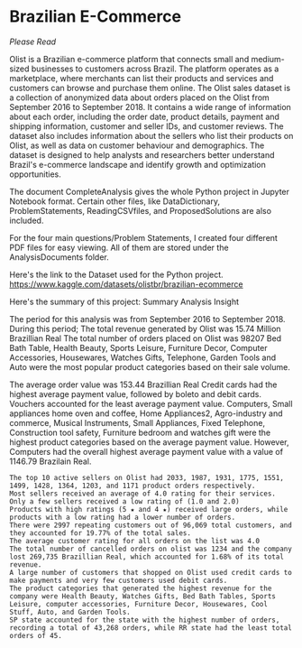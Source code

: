 # Brazilian E-Commerce


*Please Read*

Olist is a Brazilian e-commerce platform that connects small and medium-sized businesses to customers across Brazil. The platform operates as a marketplace, where merchants can list their products and services and customers can browse and purchase them online.
The Olist sales dataset is a collection of anonymized data about orders placed on the Olist from September 2016 to September 2018. It contains a wide range of information about each order, including the order date, product details, payment and shipping information, customer and seller IDs, and customer reviews. The dataset also includes information about the sellers who list their products on Olist, as well as data on customer behaviour and demographics. The dataset is designed to help analysts and researchers better understand Brazil's e-commerce landscape and identify growth and optimization opportunities.

The document CompleteAnalysis gives the whole Python project in Jupyter Notebook format. Certain other files, like DataDictionary, ProblemStatements, ReadingCSVfiles, and ProposedSolutions are also included.

For the four main questions/Problem Statements, I created four different PDF files for easy viewing. All of them are stored under the AnalysisDocuments folder.

Here's the link to the Dataset used for the Python project.
https://www.kaggle.com/datasets/olistbr/brazilian-ecommerce

Here's the summary of this project:
Summary Analysis Insight

The period for this analysis was from September 2016 to September 2018. During this period;
The total revenue generated by Olist was 15.74 Million Brazillian Real
The total number of orders placed on Olist was 98207
Bed Bath Table, Health Beauty, Sports Leisure, Furniture Decor, Computer Accessories, Housewares, Watches Gifts, Telephone, Garden Tools and Auto were the most popular product categories based on their sale volume.

The average order value was 153.44 Brazillian Real
Credit cards had the highest average payment value, followed by boleto and debit cards. Vouchers accounted for the least average payment value.
Computers, Small appliances home oven and coffee, Home Appliances2, Agro-industry and commerce, Musical Instruments, Small Appliances, Fixed Telephone, Construction tool safety, Furniture bedroom and watches gift were the highest product categories based on the average payment value. However, Computers had the overall highest average payment value with a value of 1146.79 Brazilain Real.

    The top 10 active sellers on Olist had 2033, 1987, 1931, 1775, 1551, 1499, 1428, 1364, 1203, and 1171 product orders respectively.
    Most sellers received an average of 4.0 rating for their services. Only a few sellers received a low rating of (1.0 and 2.0)
    Products with high ratings (5 ★ and 4 ★) received large orders, while products with a low rating had a lower number of orders.
    There were 2997 repeating customers out of 96,069 total customers, and they accounted for 19.77% of the total sales.
    The average customer rating for all orders on the list was 4.0
    The total number of cancelled orders on olist was 1234 and the company lost 269,735 Brazillian Real, which accounted for 1.68% of its total revenue.
    A large number of customers that shopped on Olist used credit cards to make payments and very few customers used debit cards.
    The product categories that generated the highest revenue for the company were Health Beauty, Watches Gifts, Bed Bath Tables, Sports Leisure, computer accessories, Furniture Decor, Housewares, Cool Stuff, Auto, and Garden Tools.
    SP state accounted for the state with the highest number of orders, recording a total of 43,268 orders, while RR state had the least total orders of 45.
